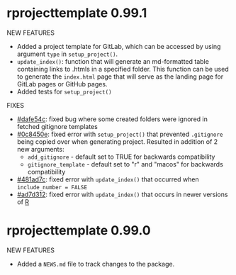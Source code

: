 # rprojecttemplate 0.99.1

NEW FEATURES

* Added a project template for GitLab, which can be accessed by using argument `type` in `setup_project()`.
* `update_index()`: function that will generate an md-formatted table containing links to .htmls in a specified folder. This function can be used to generate the `index.html` page that will serve as the landing page for GitLab pages or GitHub pages. 
* Added tests for `setup_project()`

FIXES

* [#dafe54c](https://github.com/RHReynolds/rprojecttemplate/commit/dafe54c7b4d079a80e96db4199f8bbddd352d5f5): fixed bug where some created folders were ignored in fetched gitignore templates
* [#0c8450e](https://github.com/RHReynolds/rprojecttemplate/commit/0c8450ed928ce5b17aac16aa07ab9ce0293c9d28): fixed error with `setup_project()` that prevented `.gitignore` being copied over when generating project. Resulted in addition of 2 new arguments:
    * `add_gitignore` - default set to TRUE for backwards compatibility
    * `gitignore_template` - default set to "r" and "macos" for backwards compatibility
* [#481ad7c](https://github.com/RHReynolds/rprojecttemplate/commit/481ad7c9829f6a06f9881ac26464ccdce5df25c0): fixed error with `update_index()` that occurred when `include_number = FALSE`
* [#ad7d312](https://github.com/RHReynolds/rprojecttemplate/commit/ad7d3122221d04215316ed4f0e68c92912141c06): fixed error with `update_index()` that occurs in newer versions of [R](https://github.com/tidyverse/dplyr/issues/6793#issuecomment-1475178979)

# rprojecttemplate 0.99.0

NEW FEATURES

* Added a `NEWS.md` file to track changes to the package.
